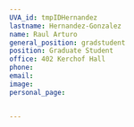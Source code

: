 ```yaml
---
UVA_id: tmpIDHernandez
lastname: Hernandez-Gonzalez
name: Raul Arturo
general_position: gradstudent
position: Graduate Student
office: 402 Kerchof Hall
phone: 
email: 
image: 
personal_page:


---
```

